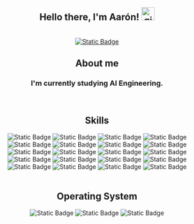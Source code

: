 <body>
<div align="center">
    <h2> Hello there, I'm Aarón!
        <img src="https://github.com/abdoachhoubi/abdoachhoubi/blob/main/gifs/Hi.gif" width="30" alt="gif de saludo">
    </h2>
    <br>
    <a href="www.linkedin.com/in/aarón-martínez-3a65a6330" target="_blank">
        <img alt="Static Badge" src="https://img.shields.io/badge/linkedin-transparent?style=for-the-badge&logo=linkedin&logoColor=%230a66c2&labelColor=black&color=%230a66c2">
    </a>
    <br>
    <h2> About me </h2>
    <h3>I'm currently studying AI Engineering.</h3>
    <br>
    <h2> Skills </h2>
    <div>
        <img alt="Static Badge" src="https://img.shields.io/badge/keras-transparent?style=for-the-badge&logo=keras&logoColor=%23ff0000&labelColor=black&color=%23ff0000">
        <img alt="Static Badge" src="https://img.shields.io/badge/pytorch-transparent?style=for-the-badge&logo=pytorch&logoColor=%23dc3f1d&labelColor=black&color=%23dc3f1d">
        <img alt="Static Badge" src="https://img.shields.io/badge/tensorflow-transparent?style=for-the-badge&logo=tensorflow&logoColor=%23ff992d&labelColor=black&color=%23ff992d">
        <img alt="Static Badge" src="https://img.shields.io/badge/pandas-transparent?style=for-the-badge&logo=pandas&logoColor=%23450066&labelColor=black&color=%23450066">
        <img alt="Static Badge" src="https://img.shields.io/badge/plotly-transparent?style=for-the-badge&logo=plotly&logoColor=%23434343&labelColor=black&color=%23434343">
        <img alt="Static Badge" src="https://img.shields.io/badge/jupyter-transparent?style=for-the-badge&logo=jupyter&logoColor=%23ed8400&labelColor=black&color=%23ed8400">
        <img alt="Static Badge" src="https://img.shields.io/badge/python-transparent?style=for-the-badge&logo=python&logoColor=%230c81ff&labelColor=black&color=%230c81ff">
        <img alt="Static Badge" src="https://img.shields.io/badge/html5-transparent?style=for-the-badge&logo=html5&logoColor=%23df4f00&labelColor=black&color=%23df4f00">
        <img alt="Static Badge" src="https://img.shields.io/badge/JavaScript-transparent?style=for-the-badge&logo=javascript&logoColor=%23fcff00&labelColor=black&color=%23fcff00">
        <img alt="Static Badge" src="https://img.shields.io/badge/Android%20Studio-transparent?style=for-the-badge&logo=android%20studio&logoColor=%23068300&labelColor=black&color=%23068300">
        <img alt="Static Badge" src="https://img.shields.io/badge/apache%20netbeans-transparent?style=for-the-badge&logo=apache%20netbeans%20ide&logoColor=%230ad000&labelColor=black&color=%230ad000">
        <img alt="Static Badge" src="https://img.shields.io/badge/php-transparent?style=for-the-badge&logo=php&logoColor=%23777bb4&labelColor=black&color=%23777bb4">
        <img alt="Static Badge" src="https://img.shields.io/badge/C%2B%2B-transparent?style=for-the-badge&logo=c%2B%2B&logoColor=%2300599c&labelColor=black&color=%2300599c">
        <img alt="Static Badge" src="https://img.shields.io/badge/css3-transparent?style=for-the-badge&logo=css3&logoColor=%231572b6&labelColor=black&color=%231572b6">
        <img alt="Static Badge" src="https://img.shields.io/badge/matplotlib-transparent?style=for-the-badge&labelColor=black&color=%23252a79">  
        <img alt="Static Badge" src="https://img.shields.io/badge/visual%20basic-transparent?style=for-the-badge&labelColor=black&color=%230060d6">
        <img alt="Static Badge" src="https://img.shields.io/badge/visual%20studio-transparent?style=for-the-badge&labelColor=black&color=%239a39ff">
        <img alt="Static Badge" src="https://img.shields.io/badge/visual%20studio%20code-transparent?style=for-the-badge&labelColor=black&color=%23008eee">
        <img alt="Static Badge" src="https://img.shields.io/badge/java-transparent?style=for-the-badge&labelColor=black&color=%23ee0000">
        <img alt="Static Badge" src="https://img.shields.io/badge/c-transparent?style=for-the-badge&labelColor=black&color=%2304a5ff">
    </div>
    <br>
    <h2> Operating System </h2>
    <div>
        <img alt="Static Badge" src="https://img.shields.io/badge/windows-transparent?style=for-the-badge&color=%23008bd9">
        <img alt="Static Badge" src="https://img.shields.io/badge/manjaro-transparent?style=for-the-badge&logo=manjaro&logoColor=%2335bf5c&labelColor=black&color=%2335bf5c">
        <img alt="Static Badge" src="https://img.shields.io/badge/apple-transparent?style=for-the-badge&logo=apple&logoColor=%23fff&labelColor=black&color=%23fff">
    </div>
</div>
</body>

